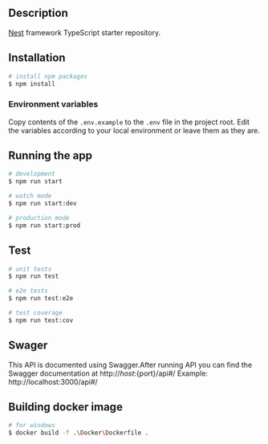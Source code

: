 ## Description

[Nest](https://github.com/nestjs/nest) framework TypeScript starter repository.

## Installation

```bash
# install npm packages
$ npm install

```

### Environment variables

Copy contents of the `.env.example` to the `.env` file in the project root. Edit the variables according to your local environment or leave them as they are.

## Running the app

```bash
# development
$ npm run start

# watch mode
$ npm run start:dev

# production mode
$ npm run start:prod
```

## Test

```bash
# unit tests
$ npm run test

# e2e tests
$ npm run test:e2e

# test coverage
$ npm run test:cov
```

## Swager

This API is documented using Swagger.After running API you can find the Swagger documentation at
http://${host}:${port}/api#/
Example: http://localhost:3000/api#/

## Building docker image

```bash
# for windows
$ docker build -f .\Docker\Dockerfile .
```
